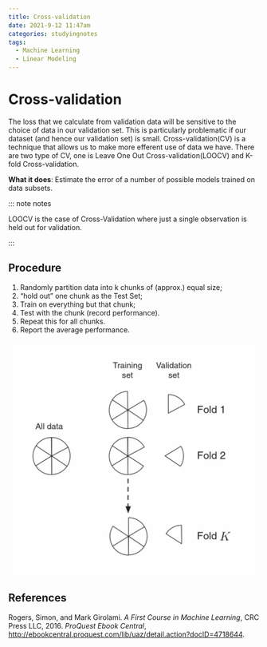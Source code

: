 ```yaml
---
title: Cross-validation
date: 2021-9-12 11:47am
categories: studyingnotes
tags:
  - Machine Learning
  - Linear Modeling
---
```




# Cross-validation

The loss that we calculate from validation data will be sensitive to the choice of data in our validation set. This is particularly problematic if our dataset (and hence our validation set) is small. Cross-validation(CV) is a technique that allows us to make more efferent use of data we have. There are two type of CV, one is Leave One Out Cross-validation(LOOCV) and K-fold Cross-validation.

**What it does**: Estimate the error of a number of possible models trained on data subsets.

::: note notes

LOOCV is the case of Cross-Validation where just a single observation is held out for validation.

:::

## Procedure

1. Randomly partition data into k chunks of (approx.) equal size;
2. “hold out” one chunk as the Test Set;
3. Train on everything but that chunk;
4. Test with the chunk (record performance).
5. Repeat this for all chunks.
6. Report the average performance.

![Cross Validation](https://github.com/jinchenxiangdan/myBlog/blob/master/docs/.vuepress/public/images/cross-validation.png?raw=true)





## References

Rogers, Simon, and Mark Girolami. *A First Course in Machine Learning*, CRC Press LLC, 2016. *ProQuest Ebook Central*, http://ebookcentral.proquest.com/lib/uaz/detail.action?docID=4718644.
